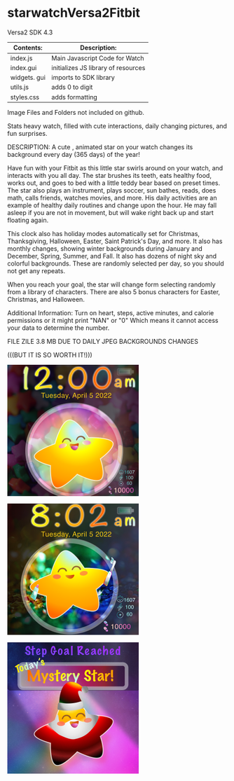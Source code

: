 # starwatchVersa2Fitbit
Versa2 SDK 4.3 


Contents: | Description:
--------- | ------------
index.js  | Main Javascript Code for Watch 
index.gui | initializes JS library of resources
widgets. gui | imports to SDK library
utils.js | adds 0 to digit
styles.css | adds formatting

Image Files and Folders not included on github. 

Stats heavy watch, filled with cute interactions, daily changing pictures, and fun surprises.

DESCRIPTION:
A cute , animated star on your watch changes its background every day (365 days) of the year! 

Have fun with your Fitbit as this little star swirls around on your watch, and interacts with you all day.  The star brushes its teeth, eats healthy food, works out, and goes to bed with a little teddy bear based on preset times. The star also plays an instrument, plays soccer, sun bathes, reads, does math, calls friends, watches movies, and more. His daily activities are an example of healthy daily routines and change upon the hour. He may fall asleep if you are not in movement, but will wake right back up and start floating again. 

This clock also has holiday modes automatically set for Christmas, Thanksgiving, Halloween, Easter,  Saint Patrick's Day, and more. It also has monthly changes, showing winter backgrounds during January and December, Spring, Summer, and Fall. It also has dozens of night sky and colorful backgrounds. These are randomly selected per day, so you should not get any repeats. 

When you reach your goal, the star will change form selecting randomly from a library of characters. There are also 5 bonus characters for Easter, Christmas, and Halloween. 

Additional Information:
Turn on heart, steps, active minutes, and calorie permissions or it might print "NAN" or "0" Which means it cannot access your data to determine the number.

FILE ZILE 3.8 MB DUE TO DAILY JPEG BACKGROUNDS CHANGES

(((BUT IT IS SO WORTH IT!)))

![Alt text](https://github.com/SarahBass/starwatchVersa2Fitbit/blob/main/Watch%20pet%204.png)

![Alt text](https://github.com/SarahBass/starwatchVersa2Fitbit/blob/main/Watch_pet%203.png)

![Alt text](https://github.com/SarahBass/starwatchVersa2Fitbit/blob/main/Watch_pet.png)




